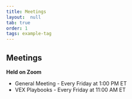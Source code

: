 ```yaml
---
title: Meetings
layout:  null
tab: true
order: 1
tags: example-tag
---
```


## Meetings

**Held on Zoom**

* General Meeting - Every Friday at 1:00 PM ET
* VEX Playbooks - Every Friday at 11:00 AM ET